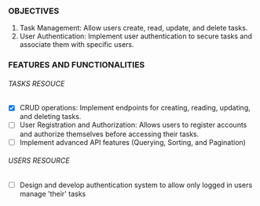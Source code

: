 ### OBJECTIVES

1. Task Management: Allow users create, read, update, and delete tasks.
2. User Authentication: Implement user authentication to secure tasks and associate them with specific users.

### FEATURES AND FUNCTIONALITIES

###### TASKS RESOUCE

- [x] CRUD operations: Implement endpoints for creating, reading, updating, and deleting tasks.
- [ ] User Registration and Authorization: Allows users to register accounts and authorize themselves before accessing their tasks.
- [ ] Implement advanced API features (Querying, Sorting, and Pagination)

###### USERS RESOURCE

- [ ] Design and develop authentication system to allow only logged in users manage 'their' tasks
